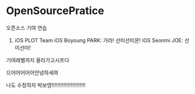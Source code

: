 # OpenSourcePratice
오픈소스 기여 연습


1. iOS PLOT Team
iOS Boyoung PARK: 가라! 선미선미몬!
iOS Seonmi JOE: 선미선미!

기여레벨까지 올라가고시프다

으어어어어어안녕하세여

나도 수정하자
박보영!!!!!!!!!!!!!!!!!!!!!!!
